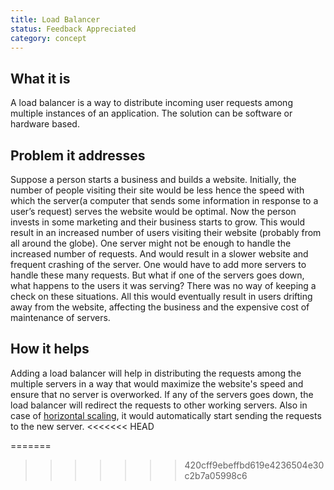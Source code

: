 ```yaml
---
title: Load Balancer
status: Feedback Appreciated
category: concept
---
```

## What it is

A load balancer is a way to distribute incoming user requests among multiple instances of an application. The solution can be software or hardware based.

## Problem it addresses

Suppose a person starts a business and builds a website. Initially, the number of people visiting their site would be less hence the speed with which the server(a computer that sends some information in response to a user’s request) serves the website would be optimal. Now the person invests in some marketing and their business starts to grow. This would result in an increased number of users visiting their website (probably from all around the globe). One server might not be enough to handle the increased number of requests. And would result in a slower website and frequent crashing of the server. One would have to add more servers to handle these many requests. But what if one of the servers goes down, what happens to the users it was serving? There was no way of keeping a check on these situations.
All this would eventually result in users drifting away from the website, affecting the business and the expensive cost of maintenance of servers.

## How it helps

Adding a load balancer will help in distributing the requests among the multiple servers in a way that would maximize the website's speed and ensure that no server is overworked. If any of the servers goes down, the load balancer will redirect the requests to other working servers. Also in case of [horizontal scaling](/horizontal_scaling/), it would automatically start sending the requests to the new server.
<<<<<<< HEAD

=======
>>>>>>> 420cff9ebeffbd619e4236504e30c2b7a05998c6
